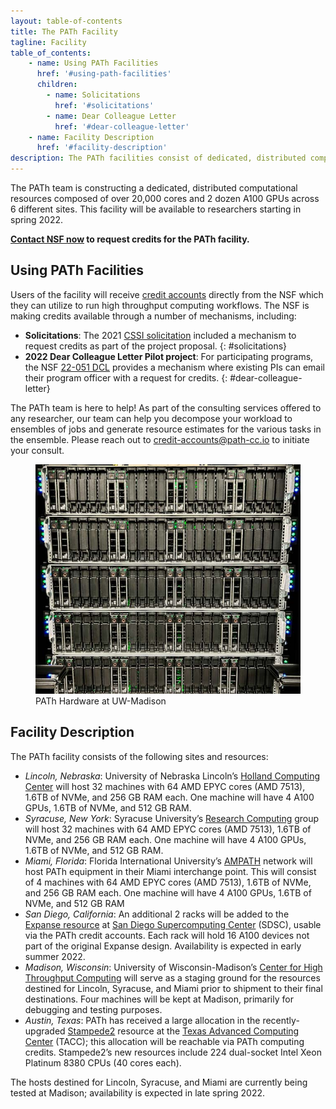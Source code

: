```yaml
---
layout: table-of-contents
title: The PATh Facility
tagline: Facility
table_of_contents:
    - name: Using PATh Facilities
      href: '#using-path-facilities'
      children:
        - name: Solicitations
          href: '#solicitations'
        - name: Dear Colleague Letter
          href: '#dear-colleague-letter'
    - name: Facility Description
      href: '#facility-description'
description: The PATh facilities consist of dedicated, distributed computational resources composed of over 20,000 cores and 2 dozen A100 GPUs across 6 different sites.
---
```



The PATh team is constructing a dedicated, distributed computational resources composed of over 20,000 cores and 2 dozen A100 GPUs across 6 different sites.  This facility will be available to researchers starting in spring 2022.

**[Contact NSF now](https://www.nsf.gov/pubs/2022/nsf22051/nsf22051.jsp) to request credits for the PATh facility.**

## Using PATh Facilities

Users of the facility will receive [credit accounts](/services/credit-accounts/) directly from the NSF which they can utilize to run high throughput computing workflows.  The NSF is making credits available through a number of mechanisms, including:


- **Solicitations**: The 2021 [CSSI solicitation](https://www.nsf.gov/pubs/2021/nsf21617/nsf21617.pdf) included a mechanism to request credits as part of the project proposal. 
{: #solicitations}
- **2022 Dear Colleague Letter Pilot project**: For participating programs, the NSF [22-051 DCL](https://www.nsf.gov/pubs/2022/nsf22051/nsf22051.jsp) provides a mechanism where existing PIs can email their program officer with a request for credits. 
{: #dear-colleague-letter}

The PATh team is here to help!  As part of the consulting services offered to any researcher, our team can help you decompose your workload to ensembles of jobs and generate resource estimates for the various tasks in the ensemble.  Please reach out to [credit-accounts@path-cc.io](mailto:credit-accounts@path-cc.io) to initiate your consult.


<div class="row justify-content-center py-3 pb-4">
    <div class="col-12 col-sm-10 col-md-8">
        <figure>
            <img class="img-fluid" src="/images/PATh_Facility_Preview.jpg" alt="Image of the PATh Servers" />
            <figcaption class="p-1 bg-light">PATh Hardware at UW-Madison</figcaption>
        </figure>
    </div>
</div>


## Facility Description

The PATh facility consists of the following sites and resources:

- *Lincoln, Nebraska*: University of Nebraska Lincoln’s [Holland Computing Center](https://hcc.unl.edu/) will host 32 machines with 64 AMD EPYC cores (AMD 7513), 1.6TB of NVMe, and 256 GB RAM each.  One machine will have 4 A100 GPUs, 1.6TB of NVMe, and 512 GB RAM.
- *Syracuse, New York*: Syracuse University’s [Research Computing](https://researchcomputing.syr.edu/) group will host 32 machines with 64 AMD EPYC cores (AMD 7513), 1.6TB of NVMe, and 256 GB RAM each.  One machine will have 4 A100 GPUs, 1.6TB of NVMe, and 512 GB RAM.
- *Miami, Florida*: Florida International University’s [AMPATH](https://ampath.net/) network will host PATh equipment in their Miami interchange point.  This will consist of 4 machines with 64 AMD EPYC cores (AMD 7513), 1.6TB of NVMe, and 256 GB RAM each.  One machine will have 4 A100 GPUs, 1.6TB of NVMe, and 512 GB RAM
- *San Diego, California*: An additional 2 racks will be added to the [Expanse resource](https://www.sdsc.edu/support/user_guides/expanse.html) at [San Diego Supercomputing Center](https://www.sdsc.edu/) (SDSC), usable via the PATh credit accounts.  Each rack will hold 16 A100 devices not part of the original Expanse design.  Availability is expected in early summer 2022.
- *Madison, Wisconsin*: University of Wisconsin-Madison’s [Center for High Throughput Computing](https://chtc.cs.wisc.edu/) will serve as a staging ground for the resources destined for Lincoln, Syracuse, and Miami prior to shipment to their final destinations.  Four machines will be kept at Madison, primarily for debugging and testing purposes.
- *Austin, Texas*: PATh has received a large allocation in the recently-upgraded [Stampede2](https://www.tacc.utexas.edu/-/nsf-extends-lifespan-of-tacc-s-stampede2-supercomputer-through-june-2023) resource at the [Texas Advanced Computing Center](https://tacc.utexas.edu) (TACC); this allocation will be reachable via PATh computing credits.  Stampede2’s new resources include 224 dual-socket Intel Xeon Platinum 8380 CPUs (40 cores each).

The hosts destined for Lincoln, Syracuse, and Miami are currently being tested at Madison; availability is expected in late spring 2022.

